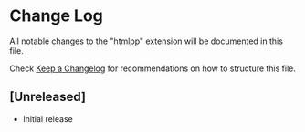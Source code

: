 # Change Log

All notable changes to the "htmlpp" extension will be documented in this file.

Check [Keep a Changelog](http://keepachangelog.com/) for recommendations on how to structure this file.

## [Unreleased]

- Initial release
